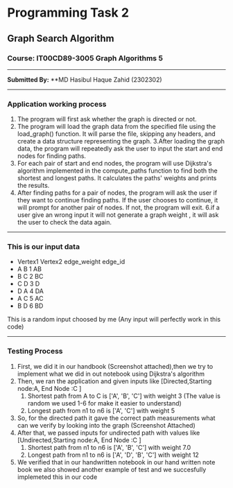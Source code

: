 # Programming Task 2

## Graph Search Algorithm
### Course: IT00CD89-3005 Graph Algorithms 5

-------
**Submitted By:**
**MD Hasibul Haque Zahid (2302302)

-------

### Application working process
1. The program will first ask  whether the graph is directed or not.
2. The program will load the graph data from the specified file using the load_graph() 
function. It will parse the file, skipping any headers, and create a data structure representing the graph.
3.After loading the graph data, the program will repeatedly ask the user to input the 
start and end nodes for finding paths.
4. For each pair of start and end nodes, the program will use Dijkstra's algorithm implemented in the
compute_paths function to find both the shortest and longest paths. It calculates the paths' weights and prints the results.
5. After finding paths for a pair of nodes, the program will ask the user if they want to continue
finding paths. If the user chooses to continue, it will prompt for another pair of nodes. If not, the program will exit.
6.if a user give an wrong input it will not generate a graph weight , it will ask the user to check the data again.

-------
### This is our input data 
- Vertex1	Vertex2	edge_weight	edge_id
- A	B	1	AB
- B	C	2	BC
- C	D	3	D
- D	A	4	DA
- A	C	5	AC
- B	D	6	BD

This is a random input choosed by me (Any input will perfectly work in this code)

-------

### Testing Process
1. First, we did it in our handbook (Screenshot attached),then we try to implement what we did in out notebook using Dijkstra's algorithm
2. Then, we ran the application and given inputs like [Directed,Starting node:A, End Node :C ]
   1. Shortest path from A to C  is ['A', 'B', 'C'] with weight 3 (The value is random we used 1-6 for make it easier to understand)
   2. Longest path from n1 to n6 is ['A', 'C'] with weight 5
3. So, for the directed path it gave the correct path measurements what can we verify by looking into the graph (Screenshot Attached)
4. After that, we passed inputs for undirected path with values like [Undirected,Starting node:A, End Node :C ]
   1. Shortest path from n1 to n6 is ['A', 'B', 'C'] with weight 7.0 
   2. Longest path from n1 to n6 is ['A', 'D', 'B', 'C'] with weight 12
5. We verified that in our handwritten notebook in our hand written note book we also showed another example of test and we succesfully implemeted this in our code

